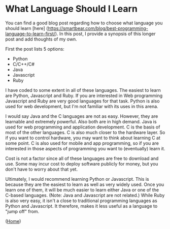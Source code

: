 # What Language Should I Learn

You can find a good blog post regarding how to choose what language you should learn [here] (https://smartbear.com/blog/best-programming-language-to-learn-first/). In this post, I provide a synopsis of this longer post and add thoughts of my own.

First the post lists 5 options:
* Python
* C/C++/C#
* Java
* Javascript
* Ruby

I have coded to some extent in all of these languages. The easiest to learn are Python, Javascript and Ruby. If you are interested in Web programming Javascript and Ruby are very good languages for that task. Python is also used for web development, but I'm not familiar with its uses in this arena.

I would say Java and the C languages are not as easy. However, they are learnable and extremely powerful. Also both are in high demand. Java is used for web programming and application development. C is the basis of most of the other languages. C is also much closer to the hardware layer. So if you want to control hardware, you may want to think about learning C at some point.
C is also used for mobile and app programming, so if you are interested in those aspects of programming you want to (eventually) learn it. 

Cost is not a factor since all of these languages are free to download and use. Some may incur cost to deploy software publicly for money, but you don't have to worry about that yet. 

Ultimately, I would recommend learning Python or Javascript. This is because they are the easiest to learn as well as very widely used. Once you learn one of them, it will be much easier to learn either Java or one of the C-based languages. (Note: Java and Javascript are not related.) While Ruby is also very easy, it isn't a close to traditional programming languages as Python and Javascript. It therefore, makes it less useful as a language to "jump off" from.

([Home](https://AnneoftheArk.github.io/))

